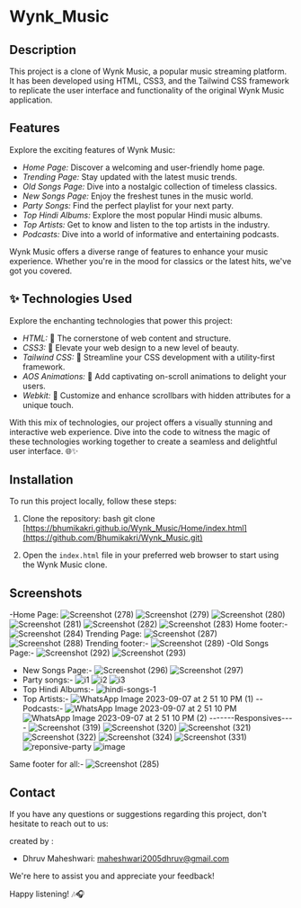 # Wynk_Music
## Description

This project is a clone of Wynk Music, a popular music streaming platform. It has been developed using HTML, CSS3, and the Tailwind CSS framework to replicate the user interface and functionality of the original Wynk Music application.

## Features

Explore the exciting features of Wynk Music:

- *Home Page:* Discover a welcoming and user-friendly home page.
- *Trending Page:* Stay updated with the latest music trends.
- *Old Songs Page:* Dive into a nostalgic collection of timeless classics.
- *New Songs Page:* Enjoy the freshest tunes in the music world.
- *Party Songs:* Find the perfect playlist for your next party.
- *Top Hindi Albums:* Explore the most popular Hindi music albums.
- *Top Artists:* Get to know and listen to the top artists in the industry.
- *Podcasts:* Dive into a world of informative and entertaining podcasts.

Wynk Music offers a diverse range of features to enhance your music experience. Whether you're in the mood for classics or the latest hits, we've got you covered.

## ✨ Technologies Used

Explore the enchanting technologies that power this project:

- *HTML:* 🌟 The cornerstone of web content and structure.
- *CSS3:* 🎨 Elevate your web design to a new level of beauty.
- *Tailwind CSS:* 🚀 Streamline your CSS development with a utility-first framework.
- *AOS Animations:* 🌠 Add captivating on-scroll animations to delight your users.
- *Webkit:* 🌈 Customize and enhance scrollbars with hidden attributes for a unique touch.

With this mix of technologies, our project offers a visually stunning and interactive web experience. Dive into the code to witness the magic of these technologies working together to create a seamless and delightful user interface. 🌐✨

## Installation

To run this project locally, follow these steps:

1. Clone the repository:
   bash
   git clone [https://bhumikakri.github.io/Wynk_Music/Home/index.html](https://github.com/Bhumikakri/Wynk_Music.git)

2. Open the `index.html` file in your preferred web browser to start using the Wynk Music clone.


## Screenshots
-Home Page:
   ![Screenshot (278)](https://github.com/Bhumikakri/Wynk_Music/assets/128302166/112dcd86-939e-43f3-894e-134832284b30)
   ![Screenshot (279)](https://github.com/Bhumikakri/Wynk_Music/assets/128302166/005e906f-5c8f-4d65-bb68-e03138692747)
   ![Screenshot (280)](https://github.com/Bhumikakri/Wynk_Music/assets/128302166/fd572333-d962-45d4-8681-57c30e278cc5)
   ![Screenshot (281)](https://github.com/Bhumikakri/Wynk_Music/assets/128302166/f3a9dfe6-6097-4cc6-ac67-b11e94068e83)
   ![Screenshot (282)](https://github.com/Bhumikakri/Wynk_Music/assets/128302166/b75d3182-84e3-4dc8-b832-595ebaee448e)
   ![Screenshot (283)](https://github.com/Bhumikakri/Wynk_Music/assets/128302166/fa248e24-055c-46f4-b64e-7c61489103b2)
Home footer:-
  ![Screenshot (284)](https://github.com/Bhumikakri/Wynk_Music/assets/128302166/2acfec0f-894f-49cb-a9c3-6c04dbfaa58f)
Trending Page:
  ![Screenshot (287)](https://github.com/Bhumikakri/Wynk_Music/assets/128302166/74264b51-f95f-410e-a804-f236821a4524)
  ![Screenshot (288)](https://github.com/Bhumikakri/Wynk_Music/assets/128302166/28d428b0-f3a6-41da-92dc-21abd269c0c2)
Trending footer:-
  ![Screenshot (289)](https://github.com/Bhumikakri/Wynk_Music/assets/128302166/5751ea4f-f14d-4238-b6e6-608f3282fd79)
-Old Songs Page:-
  ![Screenshot (292)](https://github.com/Bhumikakri/Wynk_Music/assets/128302166/afd530c2-8758-432d-af0f-b32aedd65c32)
  ![Screenshot (293)](https://github.com/Bhumikakri/Wynk_Music/assets/128302166/e71da208-0e90-4b91-977b-1201c2725846)
- New Songs Page:-
   ![Screenshot (296)](https://github.com/Bhumikakri/Wynk_Music/assets/128302166/b50df6dd-85c6-485f-a133-41b4868085ae)
   ![Screenshot (297)](https://github.com/Bhumikakri/Wynk_Music/assets/128302166/cd6bb1af-f2da-4718-9227-ec53d246046a)
- Party songs:-
   ![i1](https://github.com/Bhumikakri/Wynk_Music/assets/128302166/5c6bf965-e80f-41f6-9edf-759638de0220)
   ![i2](https://github.com/Bhumikakri/Wynk_Music/assets/128302166/30b075b9-5463-4c04-b0f2-5d92400520e5)
   ![i3](https://github.com/Bhumikakri/Wynk_Music/assets/128302166/f39eb759-20a6-4b8d-93e0-89bad0be7694)
- Top Hindi Albums:-
   ![hindi-songs-1](https://github.com/Bhumikakri/Wynk_Music/assets/128302166/3fd4827a-f559-4ccd-9188-fa75baac6d2f)
- Top Artists:-
   ![WhatsApp Image 2023-09-07 at 2 51 10 PM (1)](https://github.com/Bhumikakri/Wynk_Music/assets/128302166/a013ba43-96b7-486a-9611-c3a91dd6ba2e)
-- Podcasts:-
  ![WhatsApp Image 2023-09-07 at 2 51 10 PM](https://github.com/Bhumikakri/Wynk_Music/assets/128302166/2a8a8aab-84af-4967-bca5-486de3ef5069)
  ![WhatsApp Image 2023-09-07 at 2 51 10 PM (2)](https://github.com/Bhumikakri/Wynk_Music/assets/128302166/0b2006e2-15fa-4cce-acd6-29fd91ea0374)
-------Responsives----
  ![Screenshot (319)](https://github.com/Bhumikakri/Wynk_Music/assets/128302166/5f5b2c08-31e4-4eb3-9eb3-6bb36d06e02f)
  ![Screenshot (320)](https://github.com/Bhumikakri/Wynk_Music/assets/128302166/d643cdcb-5bb7-4052-a5f4-7722e7b882f2)
  ![Screenshot (321)](https://github.com/Bhumikakri/Wynk_Music/assets/128302166/83ff0acc-5280-4128-b3ef-0c9daec2b9c8)
  ![Screenshot (322)](https://github.com/Bhumikakri/Wynk_Music/assets/128302166/57da2371-2a12-418b-a69a-56978afa6403)
  ![Screenshot (324)](https://github.com/Bhumikakri/Wynk_Music/assets/128302166/52bde244-f556-46c5-ab83-fff3cf26cad3)
  ![Screenshot (331)](https://github.com/Bhumikakri/Wynk_Music/assets/128302166/84046956-f417-46f4-8c4d-273f41444cfb)
  ![reponsive-party](https://github.com/Bhumikakri/Wynk_Music/assets/128302166/07e820f3-80ce-4fc9-bfb7-0930d4d08fe7)
  ![image](https://github.com/Bhumikakri/Wynk_Music/assets/128302166/edb8bc59-bee8-4abd-9712-2f463de3dac7)

Same footer for all:-
![Screenshot (285)](https://github.com/Bhumikakri/Wynk_Music/assets/128302166/06fb89a2-6bb0-4405-9cac-08ca8ce7f766)




## Contact

If you have any questions or suggestions regarding this project, don't hesitate to reach out to us:

created by :

- Dhruv Maheshwari: [maheshwari2005dhruv@gmail.com](mailto:maheshwari2005dhruv@gmail.com)


We're here to assist you and appreciate your feedback!


Happy listening! 🎶🎧
